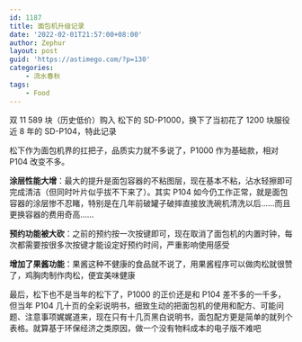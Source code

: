 ```yaml
---
id: 1187
title: 面包机升级记录
date: '2022-02-01T21:57:00+08:00'
author: Zephur
layout: post
guid: 'https://astimego.com/?p=130'
categories:
    - 流水春秋
tags:
    - Food
---
```


双 11 589 块（历史低价）购入 松下的 SD-P1000，换下了当初花了 1200 块服役近 8 年的 SD-P104，特此记录

松下作为面包机界的扛把子，品质实力就不多说了，P1000 作为基础款，相对 P104 改变不多。

<!-- more -->

**涂层性能大增**：最大的提升是面包容器的不粘图层，现在基本不粘，沾水轻擦即可完成清洁（但同时叶片似乎拔不下来了）。其实 P104 如今仍工作正常，就是面包容器的涂层惨不忍睹，特别是在几年前破罐子破摔直接放洗碗机清洗以后……而且更换容器的费用奇高……

**预约功能被大砍**：之前的预约按一次按键即可，现在取消了面包机的内置时钟，每次都需要按很多次按键才能设定好预约时间，严重影响使用感受

**增加了果酱功能**：果酱这种不健康的食品就不说了，用果酱程序可以做肉松就很赞了，鸡胸肉制作肉松，便宜美味健康

最后，松下也不是当年的松下了，P1000 的正价还是和 P104 差不多的一千多，但当年 P104 几十页的全彩说明书，细致生动的把面包机的使用和配方、可能问题、注意事项娓娓道来，现在只有十几页黑白说明书，面包配方更是简单的就列个表格。就算基于环保经济之类原因，做一个没有物料成本的电子版不难吧